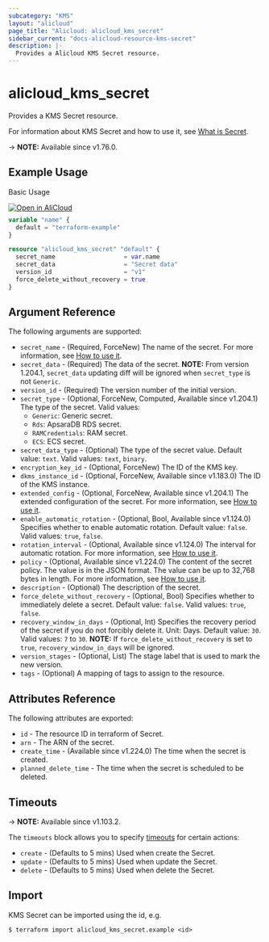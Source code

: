 ```yaml
---
subcategory: "KMS"
layout: "alicloud"
page_title: "Alicloud: alicloud_kms_secret"
sidebar_current: "docs-alicloud-resource-kms-secret"
description: |-
  Provides a Alicloud KMS Secret resource.
---
```


# alicloud_kms_secret

Provides a KMS Secret resource.

For information about KMS Secret and how to use it, see [What is Secret](https://www.alibabacloud.com/help/en/kms/developer-reference/api-createsecret).

-> **NOTE:** Available since v1.76.0.

## Example Usage

Basic Usage

<div style="display: block;margin-bottom: 40px;"><div class="oics-button" style="float: right;position: absolute;margin-bottom: 10px;">
  <a href="https://api.aliyun.com/terraform?resource=alicloud_kms_secret&exampleId=9d3c7df0-2204-7685-a48a-90c820e68b66169212e7&activeTab=example&spm=docs.r.kms_secret.0.9d3c7df022&intl_lang=EN_US" target="_blank">
    <img alt="Open in AliCloud" src="https://img.alicdn.com/imgextra/i1/O1CN01hjjqXv1uYUlY56FyX_!!6000000006049-55-tps-254-36.svg" style="max-height: 44px; max-width: 100%;">
  </a>
</div></div>

```terraform
variable "name" {
  default = "terraform-example"
}

resource "alicloud_kms_secret" "default" {
  secret_name                   = var.name
  secret_data                   = "Secret data"
  version_id                    = "v1"
  force_delete_without_recovery = true
}
```

## Argument Reference

The following arguments are supported:

* `secret_name` - (Required, ForceNew) The name of the secret. For more information, see [How to use it](https://www.alibabacloud.com/help/en/key-management-service/latest/kms-createsecret).
* `secret_data` - (Required) The data of the secret. **NOTE:** From version 1.204.1, `secret_data` updating diff will be ignored when `secret_type` is not `Generic`.
* `version_id` - (Required) The version number of the initial version.
* `secret_type` - (Optional, ForceNew, Computed, Available since v1.204.1) The type of the secret. Valid values:
  - `Generic`: Generic secret.
  - `Rds`: ApsaraDB RDS secret.
  - `RAMCredentials`: RAM secret.
  - `ECS`: ECS secret.
* `secret_data_type` - (Optional) The type of the secret value. Default value: `text`. Valid values: `text`, `binary`.
* `encryption_key_id` - (Optional, ForceNew) The ID of the KMS key.
* `dkms_instance_id` - (Optional, ForceNew, Available since v1.183.0) The ID of the KMS instance.
* `extended_config` - (Optional, ForceNew, Available since v1.204.1) The extended configuration of the secret. For more information, see [How to use it](https://www.alibabacloud.com/help/en/key-management-service/latest/kms-createsecret).
* `enable_automatic_rotation` - (Optional, Bool, Available since v1.124.0) Specifies whether to enable automatic rotation. Default value: `false`. Valid values: `true`, `false`.
* `rotation_interval` - (Optional, Available since v1.124.0) The interval for automatic rotation. For more information, see [How to use it](https://www.alibabacloud.com/help/en/key-management-service/latest/kms-createsecret).
* `policy` - (Optional, Available since v1.224.0) The content of the secret policy. The value is in the JSON format. The value can be up to 32,768 bytes in length. For more information, see [How to use it](https://www.alibabacloud.com/help/en/kms/developer-reference/api-setsecretpolicy).
* `description` - (Optional) The description of the secret.
* `force_delete_without_recovery` - (Optional, Bool) Specifies whether to immediately delete a secret. Default value: `false`. Valid values: `true`, `false`.
* `recovery_window_in_days` - (Optional, Int) Specifies the recovery period of the secret if you do not forcibly delete it. Unit: Days. Default value: `30`. Valid values: `7` to `30`. **NOTE:**  If `force_delete_without_recovery` is set to `true`, `recovery_window_in_days` will be ignored.
* `version_stages` - (Optional, List) The stage label that is used to mark the new version.
* `tags` - (Optional) A mapping of tags to assign to the resource.

## Attributes Reference

The following attributes are exported:

* `id` - The resource ID in terraform of Secret.
* `arn` - The ARN of the secret.
* `create_time` - (Available since v1.224.0) The time when the secret is created.
* `planned_delete_time` - The time when the secret is scheduled to be deleted.

## Timeouts

-> **NOTE:** Available since v1.103.2.

The `timeouts` block allows you to specify [timeouts](https://developer.hashicorp.com/terraform/language/resources/syntax#operation-timeouts) for certain actions:

* `create` - (Defaults to 5 mins) Used when create the Secret.
* `update` - (Defaults to 5 mins) Used when update the Secret.
* `delete` - (Defaults to 5 mins) Used when delete the Secret. 

## Import

KMS Secret can be imported using the id, e.g.

```shell
$ terraform import alicloud_kms_secret.example <id>
```
